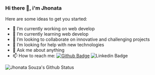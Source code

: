 ### Hi there 👋, i'm Jhonata

Here are some ideas to get you started:

- 🔭 I’m currently working on web develop 
- 🌱 I’m currently learning web develop
- 👯 I’m looking to collaborate on innovative and challenging projects
- 🤔 I’m looking for help with new technologies
- 💬 Ask me about anything
- 📫 How to reach me: [![Github Badge](https://img.shields.io/badge/-Github-000?style=flat-square&logo=Github&logoColor=white&link=https://github.com/fagnerpsantos)](https://github.com/einasota)
![Linkedin Badge](https://img.shields.io/badge/-LinkedIn-blue?style=flat-square&logo=Linkedin&logoColor=white&link=https://www.linkedin.com/in/jhonata-souza-132801181/)

![Jhonata Souza's Github Status](https://github-readme-stats.vercel.app/api?username=einasota&show_icons=true)
